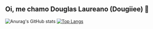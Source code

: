 ## Oi, me chamo Douglas Laureano (Dougiiee) 👋

![Anurag's GitHub stats](https://github-readme-stats.vercel.app/api?username=Dougiiee&theme=dark&show_icons=true)
[![Top Langs](https://github-readme-stats.vercel.app/api/top-langs/?username=Dougiiee&layout=compact)](https://github.com/anuraghazra/github-readme-stats)
